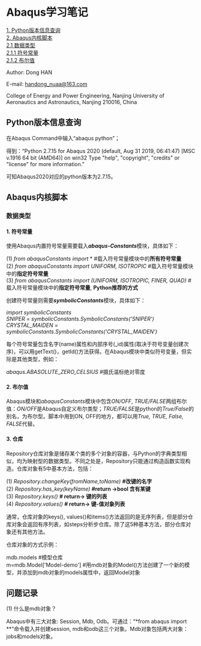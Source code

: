 # Abaqus学习笔记
[1. Python版本信息查询](#python版本信息查询)  
[2. Abaqus内核脚本](#abaqus内核脚本)  
[2.1 数据类型](#数据类型)  
[2.1.1 符号常量](#1-符号常量)  
[2.1.2 布尔值](#2-布尔值)


Author: Dong HAN

E-mail: handong_nuaa@163.com

College of Energy and Power Engineering, Nanjing University of Aeronautics and Astronautics, Nanjing 210016, China
## Python版本信息查询
在Abaqus Command中输入“abaqus python”；

得到：“Python 2.7.15 for Abaqus 2020 (default, Aug 31 2019, 06:41:47) [MSC v.1916 64 bit (AMD64)] on win32
Type "help", "copyright", "credits" or "license" for more information.”

可知Abaqus2020对应的python版本为2.7.15。

## Abaqus内核脚本
### 数据类型
#### 1. 符号常量
使用Abaqus内置符号常量需要载入***abaqus-Constants***模块，具体如下：

(1) *from abaqusConstants import* *    #载入符号常量模块中的**所有符号常量**  
(2) *from abaqusConstants import UNIFORM, ISOTROPIC*   #载入符号常量模块中的**指定符号常量**  
(3) *from abaqusConstants import (UNIFORM, ISOTROPIC, FINER, QUAD)*   #载入符号常量模块中的**指定符号常量**, **Python推荐的方式**

创建符号常量则需要***symbolicConstants***模块，具体如下：

*import symbolicConstants*   
*SNIPER = symbolicConstants.SymbolicConstants('SNIPER')*  
*CRYSTAL_MAIDEN = symbolicConstants.SymbolicConstants('CRYSTAL_MAIDEN')*

每个符号常量包含名字(name)属性和内部序号(\_id)属性(取决于符号变量创建次序)，可以用getText()，getId()方法获得。在Abaqus模块中类似符号变量，但实际是其他类型，例如：

*abaqus.ABASOLUTE_ZERO_CELSIUS*  #摄氏温标绝对零度

#### 2. 布尔值
Abaqus模块和*abaqusConstants*模块中包含*ON/OFF*, *TRUE/FALSE*两组布尔值：*ON/OFF*是Abaqus自定义布尔类型；*TRUE/FALSE*是python的*True/False*的别名，为布尔型。脚本中用到ON, OFF的地方，都可以用*True, TRUE, False, FALSE*代替。

#### 3. 仓库
Repository仓库对象是储存某个类的多个对象的容器，与Python的字典类型相似，均为映射型的数据类型。不同之处是，Repository只能通过构造函数实现构造。仓库对象有5中基本方法，包括：

(1) *Repository.changeKey(fromName,toName)* **#改键的名字**  
(2) *Repository.has_key(keyName)*  **#return ->bool 含有某键**  
(3) *Repository.keys()*  **# return-> 键的列表**  
(4) *Repository.values()*  **# return-> 键-值对象列表**  

通常，仓库对象的keys(), values()和items()方法返回的是无序列表，但是部分仓库对象会返回有序列表，如steps分析步仓库。除了这5种基本方法，部分仓库对象还有其他方法。

仓库对象的方式示例：

mdb.models #模型仓库  
m=mdb.Model['Model-demo'] #用mdb对象的Model()方法创建了一个新的模型，并添加到mdb对象的models属性中，返回Model对象

## 问题记录
(1) 什么是mdb对象？  

Abaqus中有三大对象: Session, Mdb, Odb。可通过：“*from abaqus import **”命令载入并创建session, mdb和odb这三个对象。Mdb对象包括两大对象：jobs和models对象。
